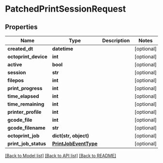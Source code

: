 # PatchedPrintSessionRequest


## Properties
Name | Type | Description | Notes
------------ | ------------- | ------------- | -------------
**created_dt** | **datetime** |  | [optional] 
**octoprint_device** | **int** |  | [optional] 
**active** | **bool** |  | [optional] 
**session** | **str** |  | [optional] 
**filepos** | **int** |  | [optional] 
**print_progress** | **int** |  | [optional] 
**time_elapsed** | **int** |  | [optional] 
**time_remaining** | **int** |  | [optional] 
**printer_profile** | **int** |  | [optional] 
**gcode_file** | **int** |  | [optional] 
**gcode_filename** | **str** |  | [optional] 
**octoprint_job** | **dict(str, object)** |  | [optional] 
**print_job_status** | [**PrintJobEventType**](PrintJobEventType.md) |  | [optional] 

[[Back to Model list]](../README.md#documentation-for-models) [[Back to API list]](../README.md#documentation-for-api-endpoints) [[Back to README]](../README.md)


